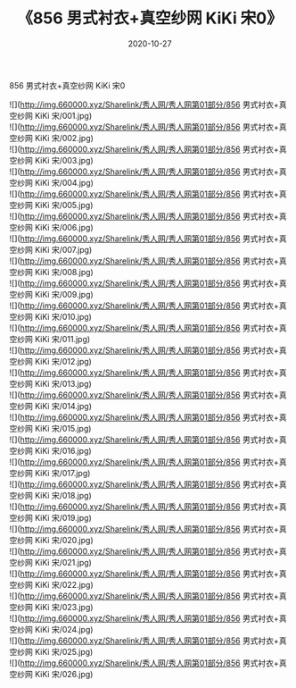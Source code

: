 ﻿---
layout: post
title:  《856 男式衬衣+真空纱网 KiKi 宋0》
date:   2020-10-27
img: http://img.660000.xyz/Sharelink/秀人网/秀人网第01部分/856 男式衬衣+真空纱网 KiKi 宋0/000.jpg
categories: [美女, 清纯, 唯美]
---

856 男式衬衣+真空纱网 KiKi 宋0

  ![](http://img.660000.xyz/Sharelink/秀人网/秀人网第01部分/856 男式衬衣+真空纱网 KiKi 宋/001.jpg) <br> ![](http://img.660000.xyz/Sharelink/秀人网/秀人网第01部分/856 男式衬衣+真空纱网 KiKi 宋/002.jpg) <br> ![](http://img.660000.xyz/Sharelink/秀人网/秀人网第01部分/856 男式衬衣+真空纱网 KiKi 宋/003.jpg) <br> ![](http://img.660000.xyz/Sharelink/秀人网/秀人网第01部分/856 男式衬衣+真空纱网 KiKi 宋/004.jpg) <br> ![](http://img.660000.xyz/Sharelink/秀人网/秀人网第01部分/856 男式衬衣+真空纱网 KiKi 宋/005.jpg) <br> ![](http://img.660000.xyz/Sharelink/秀人网/秀人网第01部分/856 男式衬衣+真空纱网 KiKi 宋/006.jpg) <br> ![](http://img.660000.xyz/Sharelink/秀人网/秀人网第01部分/856 男式衬衣+真空纱网 KiKi 宋/007.jpg) <br> ![](http://img.660000.xyz/Sharelink/秀人网/秀人网第01部分/856 男式衬衣+真空纱网 KiKi 宋/008.jpg) <br> ![](http://img.660000.xyz/Sharelink/秀人网/秀人网第01部分/856 男式衬衣+真空纱网 KiKi 宋/009.jpg) <br> ![](http://img.660000.xyz/Sharelink/秀人网/秀人网第01部分/856 男式衬衣+真空纱网 KiKi 宋/010.jpg) <br> ![](http://img.660000.xyz/Sharelink/秀人网/秀人网第01部分/856 男式衬衣+真空纱网 KiKi 宋/011.jpg) <br> ![](http://img.660000.xyz/Sharelink/秀人网/秀人网第01部分/856 男式衬衣+真空纱网 KiKi 宋/012.jpg) <br> ![](http://img.660000.xyz/Sharelink/秀人网/秀人网第01部分/856 男式衬衣+真空纱网 KiKi 宋/013.jpg) <br> ![](http://img.660000.xyz/Sharelink/秀人网/秀人网第01部分/856 男式衬衣+真空纱网 KiKi 宋/014.jpg) <br> ![](http://img.660000.xyz/Sharelink/秀人网/秀人网第01部分/856 男式衬衣+真空纱网 KiKi 宋/015.jpg) <br> ![](http://img.660000.xyz/Sharelink/秀人网/秀人网第01部分/856 男式衬衣+真空纱网 KiKi 宋/016.jpg) <br> ![](http://img.660000.xyz/Sharelink/秀人网/秀人网第01部分/856 男式衬衣+真空纱网 KiKi 宋/017.jpg) <br> ![](http://img.660000.xyz/Sharelink/秀人网/秀人网第01部分/856 男式衬衣+真空纱网 KiKi 宋/018.jpg) <br> ![](http://img.660000.xyz/Sharelink/秀人网/秀人网第01部分/856 男式衬衣+真空纱网 KiKi 宋/019.jpg) <br> ![](http://img.660000.xyz/Sharelink/秀人网/秀人网第01部分/856 男式衬衣+真空纱网 KiKi 宋/020.jpg) <br> ![](http://img.660000.xyz/Sharelink/秀人网/秀人网第01部分/856 男式衬衣+真空纱网 KiKi 宋/021.jpg) <br> ![](http://img.660000.xyz/Sharelink/秀人网/秀人网第01部分/856 男式衬衣+真空纱网 KiKi 宋/022.jpg) <br> ![](http://img.660000.xyz/Sharelink/秀人网/秀人网第01部分/856 男式衬衣+真空纱网 KiKi 宋/023.jpg) <br> ![](http://img.660000.xyz/Sharelink/秀人网/秀人网第01部分/856 男式衬衣+真空纱网 KiKi 宋/024.jpg) <br> ![](http://img.660000.xyz/Sharelink/秀人网/秀人网第01部分/856 男式衬衣+真空纱网 KiKi 宋/025.jpg) <br> ![](http://img.660000.xyz/Sharelink/秀人网/秀人网第01部分/856 男式衬衣+真空纱网 KiKi 宋/026.jpg) <br>